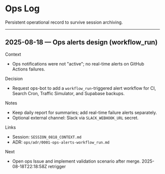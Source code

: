 # Ops Log
Persistent operational record to survive session archiving.

---

## 2025-08-18 — Ops alerts design (workflow_run)
Context
- Ops notifications were not "active"; no real-time alerts on GitHub Actions failures.

Decision
- Request ops-bot to add a `workflow_run`-triggered alert workflow for CI, Search Cron, Traffic Simulator, and Supabase backups.

Notes
- Keep daily report for summaries; add real-time failure alerts separately.
- Optional external channel: Slack via `SLACK_WEBHOOK_URL` secret.

Links
- Session: `SESSION_0818_CONTEXT.md`
- ADR: `ops/adr/0001-ops-alerts-workflow_run.md`

Next
- Open ops Issue and implement validation scenario after merge.
2025-08-18T22:18:58Z retrigger
